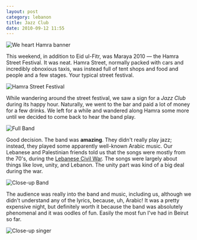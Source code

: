 ```yaml
---
layout: post
category: lebanon
title: Jazz Club
date: 2010-09-12 11:55
---
```


![We heart Hamra banner](http://dl.dropbox.com/u/3234860/andyfreeland.net/photo/lebanon/09/12/IMG_0765.JPG)

This weekend, in addition to Eid ul-Fitr, was Maraya 2010 &mdash; the Hamra Street Festival. It was neat. Hamra Street, normally packed with cars and incredibly obnoxious taxis, was instead full of tent shops and food and people and a few stages. Your typical street festival.

![Hamra Street Festival](http://dl.dropbox.com/u/3234860/andyfreeland.net/photo/lebanon/09/12/IMG_0767.JPG)

While wandering around the street festival, we saw a sign for a *Jazz Club* during its happy hour. Naturally, we went to the bar and paid a lot of money for a few drinks. We left for a while and wandered along Hamra some more until we decided to come back to hear the band play.

![Full Band](http://dl.dropbox.com/u/3234860/andyfreeland.net/photo/lebanon/09/12/IMG_0789.JPG)

Good decision. The band was **amazing**. They didn't really play jazz; instead, they played some apparently well-known Arabic music. Our Lebanese and Palestinian friends told us that the songs were mostly from the 70's, during the [Lebanese Civil War](http://en.wikipedia.org/wiki/Lebanese_civil_war). The songs were largely about things like love, unity, and Lebanon. The unity part was kind of a big deal during the war.

![Close-up Band](http://dl.dropbox.com/u/3234860/andyfreeland.net/photo/lebanon/09/12/IMG_0791.JPG)

The audience was really into the band and music, including us, although we didn't understand any of the lyrics, because, uh, Arabic! It was a pretty expensive night, but definitely worth it because the band was absolutely phenomenal and it was oodles of fun. Easily the most fun I've had in Beirut so far.

![Close-up singer](http://dl.dropbox.com/u/3234860/andyfreeland.net/photo/lebanon/09/12/IMG_0795.JPG)
